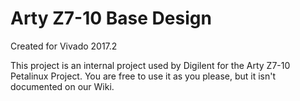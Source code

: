 # Arty Z7-10 Base Design
Created for Vivado 2017.2

This project is an internal project used by Digilent for the Arty Z7-10 
Petalinux Project. You are free to use it as you please, but it isn't 
documented on our Wiki.

